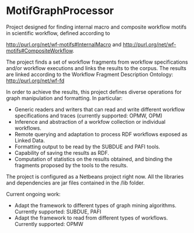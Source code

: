 MotifGraphProcessor
===================

Project designed for finding internal macro and composite workflow motifs in scientific workflow, defined according to 

 http://purl.org/net/wf-motifs#InternalMacro and http://purl.org/net/wf-motifs#CompositeWorkflow.
 
The project finds a set of workflow fragments from workflow specifications and/or workflow executions and links 
the results to the corpus. The results are linked according to the Workflow Fragment Description Ontology: http://purl.org/net/wf-fd

In order to achieve the results, this project defines diverse operations for graph manipulation and formatting. In particular:

* Generic readers and writers that can read and write different workflow specifications and traces (currently supported: OPMW, OPM)
* Inference and abstraction of a workfow collection or individual workflows.
* Remote querying and adaptation to process RDF workflows exposed as Linked Data.
* Formatting output to be read by the SUBDUE and PAFI tools.
* Capability of saving the results as RDF.
* Computation of statistics on the results obtained, and binding the fragments proposed by the tools to the results.

The project is configured as a Netbeans project right now. All the libraries and dependencies are jar files contained in the /lib folder.

Current ongoing work:
* Adapt the framework to different types of graph mining algorithms. Currently supported: SUBDUE, PAFI
* Adapt the framework to read from different types of workflows. Currently supported: OPMW
